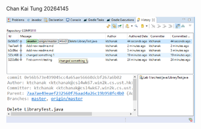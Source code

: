 Chan Kai Tung	20264145

![image](<https://github.com/chankaitung/comp3111-lab1-demo/blob/master/Lab%201/1.png>)
      
